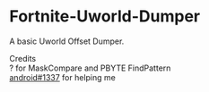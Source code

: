 # Fortnite-Uworld-Dumper
A basic Uworld Offset Dumper.

Credits<br>
? for MaskCompare and PBYTE FindPattern<br>
[android#1337](https://github.com/Android1337) for helping me 
